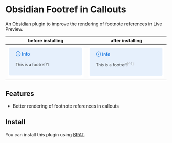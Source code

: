 # Obsidian Footref in Callouts

An  [Obsidian](https://obsidian.md) plugin to improve the rendering of footnote references in Live Preview.

| before installing | after installing |
|--------|-------|
| ![before installing](./images/before.png) | ![after installing](./images/after.png) |

## Features

- Better rendering of footnote references in callouts

## Install

You can install this plugin using [BRAT](https://github.com/TfTHacker/obsidian42-brat).
